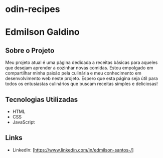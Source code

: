 # odin-recipes

# Edmilson Galdino

## Sobre o Projeto

Meu projeto atual é uma página dedicada a receitas básicas para aqueles que desejam aprender a cozinhar novas comidas. Estou empolgado em compartilhar minha paixão pela culinária e meu conhecimento em desenvolvimento web neste projeto. Espero que esta página seja útil para todos os entusiastas culinários que buscam receitas simples e deliciosas!

## Tecnologias Utilizadas

- HTML
- CSS
- JavaScript

## Links
- LinkedIn: [https://www.linkedin.com/in/edmilson-santos-/]
